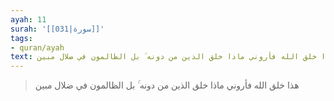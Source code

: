 ```yaml
---
ayah: 11
surah: '[[031|سورة]]'
tags:
- quran/ayah
text: هذا خلق الله فأروني ماذا خلق الذين من دونه ۚ بل الظالمون في ضلال مبين
---
```

> هذا خلق الله فأروني ماذا خلق الذين من دونه ۚ بل الظالمون في ضلال مبين
